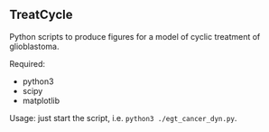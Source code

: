 TreatCycle
----------

Python scripts to produce figures for a model of cyclic treatment of
glioblastoma. 

Required:
* python3
* scipy
* matplotlib

Usage: just start the script, i.e. `python3 ./egt_cancer_dyn.py`.

